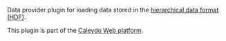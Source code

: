 Data provider plugin for loading data stored in the [hierarchical data format (HDF)](http://www.hdfgroup.org/).

This plugin is part of the [Caleydo Web platform](http://caleydo.org/documentation).
